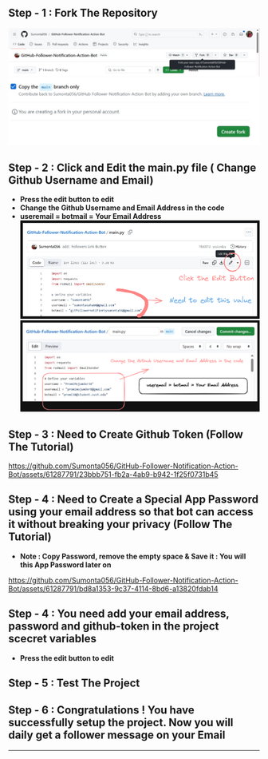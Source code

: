 ## Step - 1 : Fork The Repository

![alt text](image.png)
![alt text](image-1.png)

## Step - 2 : Click and Edit the main.py file ( Change Github Username and Email)

- **Press the edit button to edit**
- **Change the Github Username and Email Address in the code**
- **useremail = botmail = Your Email Address**
![alt text](image3.excalidraw.png)
![alt text](editmainpy.excalidraw.png)

## Step - 3 : Need to Create Github Token (Follow The Tutorial)


https://github.com/Sumonta056/GitHub-Follower-Notification-Action-Bot/assets/61287791/23bbb751-fb2a-4ab9-b942-1f25f0731b45



## Step - 4 : Need to Create a Special App Password using your email address so that bot can access it without breaking your privacy (Follow The Tutorial)
- **Note : Copy Password, remove the empty space & Save it : You will this App Password later on**


https://github.com/Sumonta056/GitHub-Follower-Notification-Action-Bot/assets/61287791/bd8a1353-9c37-4114-8bd6-a13820fdab14


## Step - 4 : You need add your email address, password and github-token in the project scecret variables
- **Press the edit button to edit**

## Step - 5 : Test The Project

## Step - 6 : Congratulations ! You have successfully setup the project. Now you will daily get a follower message on your Email

<hr>

